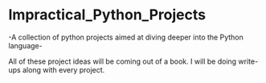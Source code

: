 # Impractical_Python_Projects
-A collection of python projects aimed at diving deeper into the Python language-

All of these project ideas will be coming out of a book. I will be doing write-ups along with every project.
